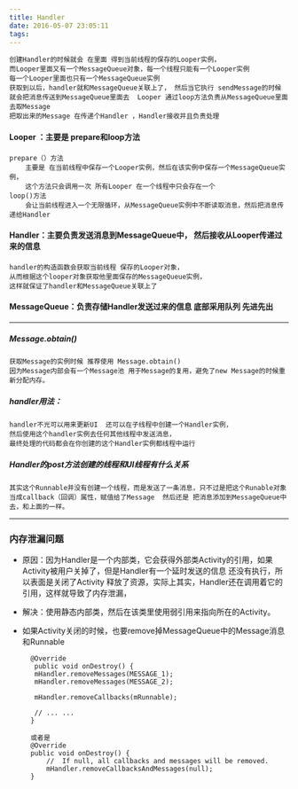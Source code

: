```yaml
---
title: Handler
date: 2016-05-07 23:05:11
tags:
---
```



	创建Handler的时候就会 在里面 得到当前线程的保存的Looper实例，
	而Looper里面又有一个MessageQueue对象，每一个线程只能有一个Looper实例 
	每一个Looper里面也只有一个MessageQueue实例
	获取到以后，handler就和MessageQueue关联上了， 然后当它执行 sendMessage的时候
	就会把消息传送到MessageQueue里面去  Looper 通过loop方法负责从MessageQueue里面去取Message   
	把取出来的Message 在传递个Handler ，Handler接收并且负责处理


#### Looper ：主要是 prepare和loop方法
	prepare（）方法
		主要是 在当前线程中保存一个Looper实例，然后在该实例中保存一个MessageQueue实例， 
		这个方法只会调用一次 所有Looper 在一个线程中只会存在一个
	loop()方法
		会让当前线程进入一个无限循环，从MessageQueue实例中不断读取消息，然后把消息传递给Handler

#### Handler：主要负责发送消息到MessageQueue中， 然后接收从Looper传递过来的信息
	handler的构造函数会获取当前线程 保存的Looper对象，
	从而根据这个looper对象获取他里面保存的MessageQueue实例，
	这样就保证了handler和MessageQueue关联上了

#### MessageQueue：负责存储Handler发送过来的信息 底部采用队列 先进先出

---
##### Message.obtain()

	获取Message的实例时候 推荐使用 Message.obtain()
	因为Message内部会有一个Message池 用于Message的复用，避免了new Message的时候重新分配内存。

##### handler用法：
	
	handler不光可以用来更新UI  还可以在子线程中创建一个Handler实例，
	然后使用这个handler实例去任何其他线程中发送消息，
	最终处理的代码都会在你创建的这个Handler实例都线程中运行

##### Handler的post方法创建的线程和UI线程有什么关系

	其实这个Runnable并没有创建一个线程，而是发送了一条消息，只不过是把这个Runable对象当成callback（回调）属性，赋值给了Message  然后还是 把消息添加到MessageQueue中去，和上面的一样。

---
### 内存泄漏问题
- 原因：因为Handler是一个内部类，它会获得外部类Activity的引用，如果Activity被用户关掉了，但是Handler有一个延时发送的信息 还没有执行，所以表面是关闭了Activity 释放了资源，实际上其实，Handler还在调用着它的引用，这样就导致了内存泄漏，

- 解决：使用静态内部类，然后在该类里使用弱引用来指向所在的Activity。
- 如果Activity关闭的时候，也要remove掉MessageQueue中的Message消息和Runnable

		@Override  
		 public void onDestroy() {  
	     mHandler.removeMessages(MESSAGE_1);  
	     mHandler.removeMessages(MESSAGE_2);  
	
	     mHandler.removeCallbacks(mRunnable);  
	
	     // ... ...  
	 	}
		
		或者是
		@Override  
		public void onDestroy() {  
		    //  If null, all callbacks and messages will be removed.  
		    mHandler.removeCallbacksAndMessages(null);  
		}


